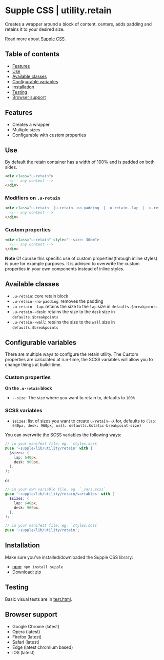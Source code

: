 # Supple CSS | utility.retain

Creates a wrapper around a block of content, centers, adds padding and retains it to your desired size.

Read more about [Supple CSS](https://github.com/supple-css/supple).

## Table of contents

* [Features](#features)
* [Use](#use)
* [Available classes](#available-classes)
* [Configurable variables](#configurable-variables)
* [Installation](#installation)
* [Testing](#testing)
* [Browser support](#browser-support)

## Features

* Creates a wrapper
* Multiple sizes
* Configurable with custom properties

## Use
By default the retain container has a width of 100% and is padded on both sides.

```html
<div class="u-retain">
  <!-- any content -->
</div>
```


### Modifiers on `.u-retain`

```html
<div class="u-retain  [u-retain--no-padding  |  u-retain--lap  |  u-retain--desk  |  u-retain--wall]">
  <!-- any content -->
</div>
```


### Custom properties

```html
<div class="u-retain" style="--size: 30em">
  <!-- any content -->
</div>
```

**Note** Of course this specific use of custom properties(through inline styles) is pure for example purposes. It is advised to overwrite the custom properties in your own components instead of inline styles.

## Available classes

* `.u-retain`: core retain block
* `.u-retain--no-padding`: removes the padding
* `.u-retain--lap`: retains the size to the `lap` size in `defaults.$breakpoints`
* `.u-retain--desk`: retains the size to the `desk` size in `defaults.$breakpoints`
* `.u-retain--wall`: retains the size to the `wall` size in `defaults.$breakpoints`

## Configurable variables
There are multiple ways to configure the retain utility. The Custom properties are calculated at run-time, the SCSS variables will allow you to change things at build-time.

### Custom properties

**On the `.u-retain` block**

* `--size`: The size where you want to retain to, defaults to `100%`


### SCSS variables

* `$sizes`: list of sizes you want to create `u-retain--X` for, defaults to `(lap: 640px, desk: 960px, wall: defaults.$static-breakpoint-size)`

You can overwrite the SCSS variables the following ways:

```scss
// in your manifest file, eg. `styles.scss`
@use '~supple/lib/utility/retain' with (
  $sizes: (
    lap: 640px,
    desk: 960px,
  ),
);
```
or
```scss
// in your own variable file, eg. `_vars.scss`
@use '~supple/lib/utility/retain/variables' with (
  $sizes: (
    lap: 640px,
    desk: 960px,
  ),
);

// in your manifest file, eg. `styles.scss`
@use '~supple/lib/utility/retain';
```


## Installation
Make sure you've installed/downloaded the Supple CSS library:

* [npm](https://www.npmjs.com/package/supple): `npm install supple`
* Download: [zip](https://github.com/supple-css/supple/releases/latest)


## Testing
Basic visual tests are in [test.html](./test.html).


## Browser support

* Google Chrome (latest)
* Opera (latest)
* Firefox (latest)
* Safari (latest)
* Edge (latest chromium based)
* iOS (latest)
